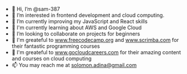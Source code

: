 - 👋 Hi, I’m @sam-387
- 👀 I’m interested in frontend development and cloud computing.
- 🌱 I’m currently improving my JavaScript and React skills
- 🌱 I'm currently learning about AWS and Google Cloud
- 💞️ I’m looking to collaborate on projects for beginners
- 🙏 I'm greateful to www.freecodecamp.org and www.scrimba.com for their fantastic programming courses
- 🙏 I'm greateful to www.gocloudcareers.com for their amazing content and courses on cloud computing
- 📫 You may reach me at solomon.adina@gmail.com

<!---
sam-387/sam-387 is a ✨ special ✨ repository because its `README.md` (this file) appears on your GitHub profile.
You can click the Preview link to take a look at your changes.
--->
